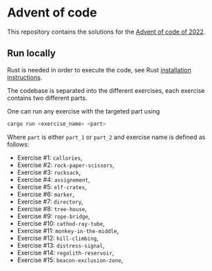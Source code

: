 # Advent of code

This repository contains the solutions for the [Advent of code of 2022](https://adventofcode.com/2022).

## Run locally

Rust is needed in order to execute the code, see Rust [installation instructions](https://www.rust-lang.org/tools/install).

The codebase is separated into the different exercises, each exercise contains two different parts.

One can run any exercise with the targeted part using

```bash
cargo run <exercise_name> <part>
```

Where `part` is either `part_1` or `part_2` and exercise name is defined as follows:

- Exercise #1: `callories`,
- Exercise #2: `rock-paper-scissors`,
- Exercise #3: `rucksack`,
- Exercise #4: `assignement`,
- Exercise #5: `elf-crates`,
- Exercise #6: `marker`,
- Exercise #7: `directory`,
- Exercise #8: `tree-house`,
- Exercise #9: `rope-bridge`,
- Exercise #10: `cathod-ray-tube`,
- Exercise #11: `monkey-in-the-middle`,
- Exercise #12: `hill-climbing`,
- Exercise #13: `distress-signal`,
- Exercise #14: `regolith-reservoir`,
- Exercise #15: `beacon-exclusion-zone`,
